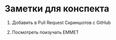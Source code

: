 # Заметки для конспекта
1. Добавить в Pull Request Скриншотов с GitHub

2. Посмотреть поизучать EMMET